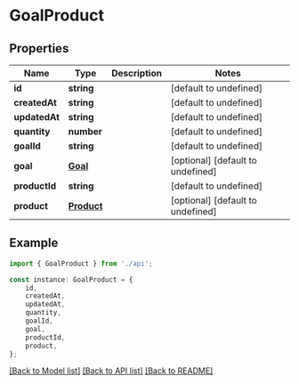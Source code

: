 # GoalProduct


## Properties

Name | Type | Description | Notes
------------ | ------------- | ------------- | -------------
**id** | **string** |  | [default to undefined]
**createdAt** | **string** |  | [default to undefined]
**updatedAt** | **string** |  | [default to undefined]
**quantity** | **number** |  | [default to undefined]
**goalId** | **string** |  | [default to undefined]
**goal** | [**Goal**](Goal.md) |  | [optional] [default to undefined]
**productId** | **string** |  | [default to undefined]
**product** | [**Product**](Product.md) |  | [optional] [default to undefined]

## Example

```typescript
import { GoalProduct } from './api';

const instance: GoalProduct = {
    id,
    createdAt,
    updatedAt,
    quantity,
    goalId,
    goal,
    productId,
    product,
};
```

[[Back to Model list]](../README.md#documentation-for-models) [[Back to API list]](../README.md#documentation-for-api-endpoints) [[Back to README]](../README.md)
